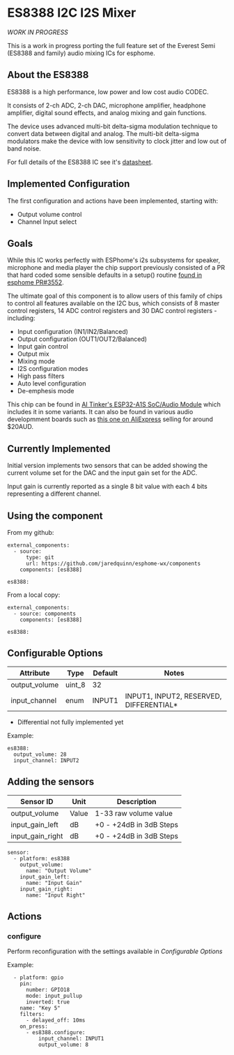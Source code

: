 # ES8388 I2C I2S Mixer

*WORK IN PROGRESS*

This is a work in progress porting the full feature set of the Everest Semi (ES8388 and family) audio mixing ICs for esphome.

## About the ES8388

ES8388 is a high performance, low power and low cost audio CODEC.

It consists of 2-ch ADC, 2-ch DAC, microphone amplifier, headphone amplifier, digital sound effects, and analog mixing and gain functions.

The device uses advanced multi-bit delta-sigma modulation technique to convert data between digital and analog. The multi-bit delta-sigma modulators make the device with low sensitivity to clock jitter and low out of band noise.

For full details of the ES8388 IC see it's [datasheet](http://www.everest-semi.com/pdf/ES8388%20DS.pdf).

## Implemented Configuration

The first configuration and actions have been implemented, starting with:

* Output volume control
* Channel Input select

## Goals

While this IC works perfectly with ESPhome's i2s subsystems for speaker, microphone and media player the chip support previously consisted of a PR that hard coded some sensible defaults in a setup() routine [found in esphome PR#3552](https://github.com/esphome/esphome/pull/3552).

The ultimate goal of this component is to allow users of this family of chips to control all features available on the I2C bus, which consists of 8 master control registers, 14 ADC control registers and 30 DAC control registers - including:

* Input configuration (IN1/IN2/Balanced)
* Output configuration (OUT1/OUT2/Balanced)
* Input gain control
* Output mix
* Mixing mode
* I2S configuration modes
* High pass filters
* Auto level configuration
* De-emphesis mode

This chip can be found in [AI Tinker's ESP32-A1S SoC/Audio Module](https://docs.ai-thinker.com/en/esp32-a1s) which includes it in some variants.
It can also be found in various audio developmment boards such as [this one on AliExpress](https://www.aliexpress.com/i/1005003572034387.html) selling for around $20AUD.


## Currently Implemented

Initial version implements two sensors that can be added showing the current volume set for the DAC and the input gain set for the ADC.

Input gain is currently reported as a single 8 bit value with each 4 bits representing a different channel.

## Using the component

From my github:

```
external_components:
  - source: 
      type: git
      url: https://github.com/jaredquinn/esphome-wx/components
    components: [es8388]

es8388:
```

From a local copy:

```
external_components:
  - source: components
    components: [es8388]

es8388:
```

## Configurable Options


|Attribute|Type|Default|Notes|
|---------|----|-------|-----|
|output\_volume|uint\_8|32| |
|input\_channel|enum|INPUT1|INPUT1, INPUT2, RESERVED, DIFFERENTIAL*|

* Differential not fully implemented yet

Example:
```
es8388:
  output_volume: 28
  input_channel: INPUT2
```

## Adding the sensors

|Sensor ID|Unit|Description|
|---------|----|-----------|
|output\_volume|Value|1-33 raw volume value|
|input\_gain\_left|dB|+0 - +24dB in 3dB Steps|
|input\_gain\_right|dB|+0 - +24dB in 3dB Steps|


```
sensor:
  - platform: es8388
    output_volume:
      name: "Output Volume"
    input_gain_left:
      name: "Input Gain"
    input_gain_right:
      name: "Input Right"
```

## Actions

### configure

Perform reconfiguration with the settings available in _Configurable Options_

Example:

```
  - platform: gpio
    pin:
      number: GPIO18
      mode: input_pullup
      inverted: true
    name: "Key 5"
    filters:
      - delayed_off: 10ms
    on_press:
      - es8388.configure:
          input_channel: INPUT1
          output_volume: 8
```

